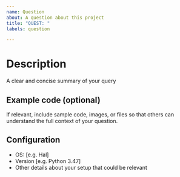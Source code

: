 ```yaml
---
name: Question
about: A question about this project
title: "QUEST: "
labels: question

---
```


# Description
A clear and concise summary of your query

## Example code (optional)
If relevant, include sample code, images, or files so that others can understand
the full context of your question.

## Configuration
 - OS: [e.g. Hal]
 - Version [e.g. Python 3.47]
 - Other details about your setup that could be relevant
